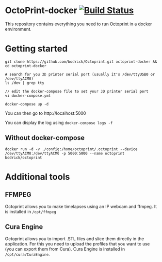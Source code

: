 # OctoPrint-docker [![Build Status](https://travis-ci.org/bodrick/Octoprint.svg?branch=master)](https://travis-ci.org/bodrick/Octoprint)

This repository contains everything you need to run [Octoprint](https://github.com/foosel/OctoPrint) in a docker environment.

# Getting started

```
git clone https://github.com/bodrick/Octoprint.git octoprint-docker && cd octoprint-docker

# search for you 3D printer serial port (usually it's /dev/ttyUSB0 or /dev/ttyACM0)
ls /dev | grep tty

// edit the docker-compose file to set your 3D printer serial port
vi docker-compose.yml

docker-compose up -d
```

You can then go to http://localhost:5000

You can display the log using `docker-compose logs -f`

## Without docker-compose
```
docker run -d -v ./config:/home/octoprint/.octoprint --device /dev/ttyACM0:/dev/ttyACM0 -p 5000:5000 --name octoprint bodrick/octoprint
```

# Additional tools

## FFMPEG

Octoprint allows you to make timelapses using an IP webcam and ffmpeg. It is installed in `/opt/ffmpeg`

## Cura Engine

Octoprint allows you to import .STL files and slice them directly in the application. For this you need to upload the profiles that you want to use (you can export them from Cura). Cura Engine is installed in `/opt/cura/CuraEngine`.
